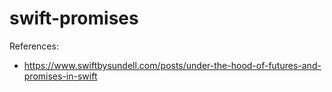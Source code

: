 # swift-promises

References:
- https://www.swiftbysundell.com/posts/under-the-hood-of-futures-and-promises-in-swift
